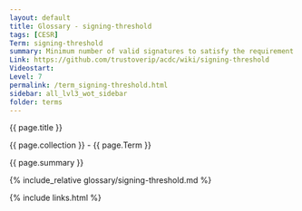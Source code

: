 ```yaml
---
layout: default
title: Glossary - signing-threshold
tags: [CESR]
Term: signing-threshold
summary: Minimum number of valid signatures to satisfy the requirement for successful validation
Link: https://github.com/trustoverip/acdc/wiki/signing-threshold
Videostart: 
Level: 7
permalink: /term_signing-threshold.html
sidebar: all_lvl3_wot_sidebar
folder: terms
---
```


{{ page.title }}

{{ page.collection }} - {{ page.Term }}

   {{ page.summary }}

{% include_relative glossary/signing-threshold.md %}

 {% include links.html %} 

